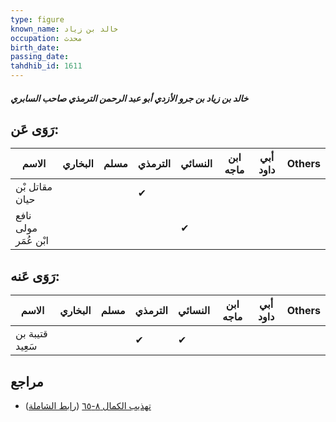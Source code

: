 ```yaml
---
type: figure
known_name: خالد بن زياد
occupation: محدث
birth_date:
passing_date:
tahdhib_id: 1611
---
```

##### خالد بن زياد بن جرو الأزدي أبو عبد الرحمن الترمذي صاحب السابري

## رَوَى عَن:
| الاسم                | البخاري | مسلم | الترمذي | النسائي | ابن ماجه | أبي داود | Others |
| -------------------- | ------- | ---- | ------- | ------- | -------- | -------- | ------ |
| مقاتل بْن حيان       |         |      | ✔       |         |          |          |        |
| نافع مولى ابْن عُمَر |         |      |         | ✔       |          |          |        |
## رَوَى عَنه:
| الاسم           | البخاري | مسلم | الترمذي | النسائي | ابن ماجه | أبي داود | Others |
| --------------- | ------- | ---- | ------- | ------- | -------- | -------- | ------ |
| قتيبة بن سَعِيد |         |      | ✔       | ✔       |          |          |        |
## مراجع
- [تهذيب الكمال ٨-٦٥](obsidian://open?vault=Tahdhib-al-Kamal&file=Figures/١٦١١-خالد%20بن%20زياد%20بن%20جرو%20الأزدي%20أبو%20عبد%20الرحمن%20الترمذي%20صاحب%20السابري) ([رابط الشاملة](https://shamela.ws/book/3722/3776))
